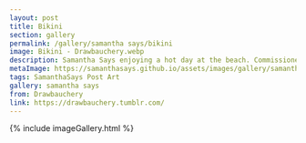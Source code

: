 ```yaml
---
layout: post
title: Bikini
section: gallery
permalink: /gallery/samantha says/bikini
image: Bikini - Drawbauchery.webp
description: Samantha Says enjoying a hot day at the beach. Commissioned from Drawbauchery.
metaImage: https://samanthasays.github.io/assets/images/gallery/samantha says/Bikini - Drawbauchery.webp
tags: SamanthaSays Post Art
gallery: samantha says
from: Drawbauchery
link: https://drawbauchery.tumblr.com/
---
```

{% include imageGallery.html %}